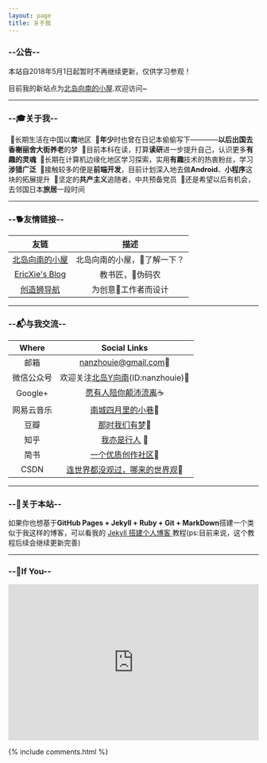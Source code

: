 ```yaml
---
layout: page
title: 关于我 
---
```

<h3>--<strong>公告</strong>--</h3>  

本站自2018年5月1日起暂时不再继续更新，仅供学习参观！

目前我的新站点为[北岛向南的小屋](https://zhouie.cn).欢迎访问~

<hr>
<h3>--<strong>🎓关于我</strong>--</h3>

&nbsp;🔹长期生活在中国以**南**地区
&nbsp;🔹**年少**时也曾在日记本偷偷写下————**以后出国去香榭丽舍大街养老**的梦
&nbsp;🔹目前本科在读，打算**读研**进一步提升自己，认识更多**有趣的灵魂**
&nbsp;🔹长期在计算机边缘化地区学习探索，实用**有趣**技术的热衷粉丝，学习**涉猎广泛**
&nbsp;🔹接触较多的便是**前端开发**，目前计划深入地去做**Android**、**小程序**这块的拓展提升
&nbsp;🔹坚定的**共产主义**追随者，中共预备党员
&nbsp;🔹还是希望以后有机会，去邻国日本**旅居**一段时间
<p>

<hr>
<h3>--<strong>🐕友情链接</strong>--</h3>

|   友链  |   描述  |
|   :--:    |   :--:    |
| [北岛向南的小屋](https://zhouie.cn/)        | 北岛向南的小屋，🔞了解一下？ |
| [EricXie's Blog](http://ericxie.coding.me/)| 教书匠，👨伪码农 |
| [创造狮导航](http://chuangzaoshi.com/)      | 为创意🎨工作者而设计 |


<hr>
<h3>--<strong>📬与我交流</strong>--</h3> 

| Where | Social Links |
| :--:          | :--:|
| 邮箱            | <nanzhouie@gmail.com>🍦 |
| 微信公众号     | 欢迎关注[北岛Y向南](http://img.my.csdn.net/uploads/201804/08/1523153885_1616.jpg)(ID:nanzhouie)🍟 |
| Google+        | [愿有人陪你颠沛流离](https://plus.google.com/110700564157953759206)☕ |
| 网易云音乐     | [南城四月里的小巷](http://music.163.com/#/user/home?id=426481614)🍩 |
| 豆瓣            | [那时我们有梦](https://www.douban.com/people/jave_f/)🍰 |
| 知乎            | [我亦是行人](https://www.zhihu.com/people/jave_f/activities) 🍇|
| 简书            | [一个优质创作社区](https://www.jianshu.com/u/003b6aa1939d)🍒 |
| CSDN          | [连世界都没观过，哪来的世界观](https://blog.csdn.net/jave_f)🍔 |

<p>

<hr>
<h3>--<strong>🗽关于本站</strong>--</h3>  
<p>
如果你也想基于<strong>GitHub Pages + Jekyll + Ruby + Git + MarkDown</strong>搭建一个类似于我这样的博客，可以看我的
<a href="https://javef.github.io/2018/02/Jekyll-%E6%90%AD%E5%BB%BA%E4%B8%AA%E4%BA%BA%E5%8D%9A%E5%AE%A2-%E6%8B%93%E5%B1%95%E7%89%88/"> Jekyll 搭建个人博客 </a>教程(ps:目前来说，这个教程后续会继续更新完善)
<p>

<hr>
<h3> --<strong>🍒If You</strong>-- </h3>  
<p> 
    <div class="video-container">
        <iframe width="95%" height="450" src="https://v.miaopai.com/iframe?scid=SvyHaHOczsp7B6ftW86oqMMz62-h5ai6~Fwp8A__" frameborder="0" scrolling="no" allowfullscreen></iframe>
    </div>
    <style type="text/css">
        .video-container {
            position: relative;
            padding-bottom: 56.25%;
            padding-top: 30px;
            height: 0;
            overflow: hidden;
        }
        .video-container iframe {
            position: absolute;
            top:0;
            left: 0;
            width: 100%;
            height: 100%;
        }
    </style>
<p> 
<p> 

{% include comments.html %}


